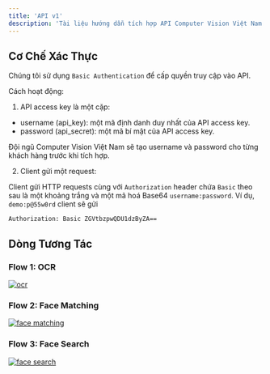 ```yaml
---
title: 'API v1'
description: 'Tài liệu hướng dẫn tích hợp API Computer Vision Việt Nam'
---
```


## Cơ Chế Xác Thực

Chúng tôi sử dụng `Basic Authentication` để cấp quyền truy cập vào API.

Cách hoạt động:

1. API access key là một cặp:

- username (api_key): một mã định danh duy nhất của API access key.
- password (api_secret): một mã bí mật của API access key.

Đội ngũ Computer Vision Việt Nam sẽ tạo username và password cho từng khách hàng trước khi tích hợp.

2. Client gửi một request:

Client gửi HTTP requests cùng với `Authorization` header chứa `Basic` theo sau là một khoảng trắng và một mã hoá Base64 `username:password`.
Ví dụ, `demo:p@55w0rd` client sẽ gửi

```
Authorization: Basic ZGVtbzpwQDU1dzByZA==
```

## Dòng Tương Tác

### Flow 1: OCR

[![ocr](https://static.swimlanes.io/591b6e2fea681de2bf8c1e8e3aee30b6.png)](https://swimlanes.io/d/DpmXjqcrp)

### Flow 2: Face Matching

[![face matching](https://static.swimlanes.io/862fcd7dfc64aabe0d9d8b64676856dd.png)](https://swimlanes.io/d/umDCBbU-d)

<!--
### Flow 3: Detect Celeb

[![detect celeb](https://static.swimlanes.io/935e86e95755cebbaa4cbbf47108bc82.png)](https://swimlanes.io/d/Hmr8bv6BN)


### Flow 4: NSFW

[![nsfw](https://static.swimlanes.io/22c021582eee12cf5b0e3c571998cfff.png)](https://swimlanes.io/d/M3acB38bC)

### Flow 5: Smart Crop


[![smart crop](https://static.swimlanes.io/84b3c4cba82880241117861a369569ce.png)](https://swimlanes.io/d/CTONsNbIq)

### Flow 6: Smart Layout


[![smart layout](https://static.swimlanes.io/f88d3af125769a2faf2ed270e3a485d3.png)](https://swimlanes.io/d/JsgaGV2e6)

### Flow 7: Tagging

[![tagging](https://static.swimlanes.io/ea9e9f8879ab48626a7caf8bc641e643.png)](https://swimlanes.io/d/UDuJCMwel) -->

### Flow 3: Face Search

[![face search](https://static.swimlanes.io/9012d6bc5b996fb780c1c1abad6d75d6.png)](https://swimlanes.io/d/INlNJtSgY)
